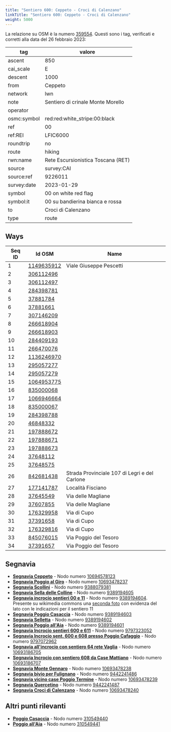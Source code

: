```yaml
---
title: "Sentiero 600: Ceppeto - Croci di Calenzano"
linkTitle: "Sentiero 600: Ceppeto - Croci di Calenzano"
weight: 5000
---
```


La relazione su OSM è la numero [359554]. Questi sono i tag, verificati e corretti alla data del 26 febbraio 2023:

| tag         | valore                                    |
|-------------|-------------------------------------------|
| ascent      | 850                                       |
| cai_scale   | E                                         |
| descent     | 1000                                      |
| from        | Ceppeto                                   |
| network     | lwn                                       |
| note        | Sentiero di crinale Monte Morello         |
| operator    |                                           |
| osmc:symbol | red:red:white_stripe:00:black             |
| ref         | 00                                        |
| ref:REI     | LFIC6000                                  |
| roundtrip   | no                                        |
| route       | hiking                                    |
| rwn:name    | Rete Escursionistica Toscana (RET)        |
| source      | survey:CAI                                |
| source:ref  | 9226011                                   |
| survey:date | 2023-01-29                                |
| symbol      | 00 on white red flag                      |
| symbol:it   | 00 su bandierina bianca e rossa           |
| to          | Croci di Calenzano                        |
| type        | route                                     |


## Ways

| Seq ID | Id OSM       | Name                                          |
|--------|--------------|-----------------------------------------------|
|  1     | [1149635912] | Viale Giuseppe Pescetti                       |
|  2     | [306112496]  |                                               |
|  3     | [306112497]  |                                               |
|  4     | [284398781]  |                                               |
|  5     | [37881784]   |                                               |
|  6     | [37881661]   |                                               |
|  7     | [307146209]  |                                               |
|  8     | [266618904]  |                                               |
|  9     | [266618903]  |                                               |
| 10     | [284409193]  |                                               |
| 11     | [266470076]  |                                               |
| 12     | [1136246970] |                                               |
| 13     | [295057277]  |                                               |
| 14     | [295057279]  |                                               |
| 15     | [1064953775] |                                               |
| 16     | [835000068]  |                                               |
| 17     | [1066946664] |                                               |
| 18     | [835000067]  |                                               |
| 19     | [284398788]  |                                               |
| 20     | [46848332]   |                                               |
| 21     | [197888672]  |                                               |
| 22     | [197888671]  |                                               |
| 23     | [197888673]  |                                               |
| 24     | [37648112]   |                                               |
| 25     | [37648575]   |                                               |
| 26     | [842681438]  | Strada Provinciale 107 di Legri e del Carlone |
| 27     | [177141787]  | Località Fisciano                             |
| 28     | [37645549]   | Via delle Magliane                            |
| 29     | [37607855]   | Via delle Magliane                            |
| 30     | [176329958]  | Via di Cupo                                   |
| 31     | [37391658]   | Via di Cupo                                   |
| 32     | [176329816]  | Via di Cupo                                   |
| 33     | [845076015]  | Via Poggio del Tesoro                         |
| 34     | [37391657]   | Via Poggio del Tesoro                         |

## Segnavia

- **[Segnavia Ceppeto]** - Nodo numero [10694578123]
- **[Segnavia Poggio al Giro]** - Nodo numero [10693478237]
- **[Segnavia Scollini]** - Nodo numero [9388079381]
- **[Segnavia Sella delle Colline]** - Nodo numero [9389194605]
- **[Segnavia incrocio sentieri 00 e 11]** - Nodo numero [9389194604]. Presente su wikimedia commons una [seconda foto] con evidenza del lato con le indicazioni per il sentiero 11
- **[Segnavia Poggio Casaccia]** - Nodo numero [9389194603]
- **[Segnavia Selletta]** - Nodo numero [9389194602]
- **[Segnavia Poggio all'Aia]** - Nodo numero [9389194601]
- **[Segnavia Incrocio sentieri 600 e 611]** - Nodo numero [9797323052]
- **[Segnavia Incrocio sent. 600 e 608 presso Poggio Cafaggio]** - Nodo numero [9797072962]
- **[Segnavia all'incrocio con sentiero 64 rete Vaglia]** - Nodo numero [10693186705]
- **[Segnavia Incrocio con sentiero 608 da Case Mattiano]** - Nodo numero [10693186707]
- **[Segnavia Monte Gennaro]** - Nodo numero [10693478238]
- **[Segnavia bivio per Fulignano]** - Nodo numero [9442241486]
- **[Segnavia vicino case Poggio Termine]** - Nodo numero [10693478239]
- **[Segnavia Quercetino]** - Nodo numero [9442241487]
- **[Segnavia Croci di Calenzano]** - Nodo numero [10693478240]

## Altri punti rilevanti

- **[Poggio Casaccia]** - Nodo numero [310549440]
- **[Poggio all'Aia]** - Nodo numero [310549441]

[359554]:https://www.openstreetmap.org/relation/359554

[1149635912]:https://www.openstreetmap.org/way/1149635912
[306112496]:https://www.openstreetmap.org/way/306112496
[306112497]:https://www.openstreetmap.org/way/306112497
[284398781]:https://www.openstreetmap.org/way/284398781
[37881784]:https://www.openstreetmap.org/way/37881784
[37881661]:https://www.openstreetmap.org/way/37881661
[307146209]:https://www.openstreetmap.org/way/307146209
[266618904]:https://www.openstreetmap.org/way/266618904
[266618903]:https://www.openstreetmap.org/way/266618903
[284409193]:https://www.openstreetmap.org/way/284409193
[266470076]:https://www.openstreetmap.org/way/266470076
[1136246970]:https://www.openstreetmap.org/way/1136246970
[295057277]:https://www.openstreetmap.org/way/295057277
[295057279]:https://www.openstreetmap.org/way/295057279
[1064953775]:https://www.openstreetmap.org/way/1064953775
[835000068]:https://www.openstreetmap.org/way/835000068
[1066946664]:https://www.openstreetmap.org/way/1066946664
[835000067]:https://www.openstreetmap.org/way/835000067
[284398788]:https://www.openstreetmap.org/way/284398788
[46848332]:https://www.openstreetmap.org/way/46848332
[197888672]:https://www.openstreetmap.org/way/197888672
[197888671]:https://www.openstreetmap.org/way/197888671
[197888673]:https://www.openstreetmap.org/way/197888673
[37648112]:https://www.openstreetmap.org/way/37648112
[37648575]:https://www.openstreetmap.org/way/37648575
[842681438]:https://www.openstreetmap.org/way/842681438
[177141787]:https://www.openstreetmap.org/way/177141787
[37645549]:https://www.openstreetmap.org/way/37645549
[37607855]:https://www.openstreetmap.org/way/37607855
[176329958]:https://www.openstreetmap.org/way/176329958
[37391658]:https://www.openstreetmap.org/way/37391658
[176329816]:https://www.openstreetmap.org/way/176329816
[845076015]:https://www.openstreetmap.org/way/845076015
[37391657]:https://www.openstreetmap.org/way/37391657

[Segnavia Ceppeto]:https://commons.wikimedia.org/wiki/File:Segnavia_sentieri_600_e_606_-_Monte_Morello_-_Ceppeto.jpg
[Segnavia Poggio al Giro]:https://commons.wikimedia.org/wiki/File:Segnavia_sentieri_600_e_600A_-_Monte_Morello_-_Poggio_al_Giro.jpg
[Segnavia Scollini]:https://commons.wikimedia.org/wiki/File:Segnavia_Sella_degli_Scollini_-_Monte_Morello.jpg
[Segnavia Sella delle Colline]:https://commons.wikimedia.org/wiki/File:Segnavia_Sella_delle_Colline_-_Monte_Morello.jpg
[Segnavia incrocio sentieri 00 e 11]:https://commons.wikimedia.org/wiki/File:Segnavia_sentieri_00_e_11_-_Monte_Morello_-_Lato_00.jpg
[seconda foto]:https://commons.wikimedia.org/wiki/File:Segnavia_sentieri_00_e_11_-_Monte_Morello_-_Lato_11.jpg
[Segnavia Poggio Casaccia]:https://commons.wikimedia.org/wiki/File:Segnavia_Poggio_Casaccia_-_Monte_Morello.jpg
[Segnavia Selletta]:https://commons.wikimedia.org/wiki/File:Segnavia_Selletta_-_Monte_Morello.jpg
[Segnavia Poggio all'Aia]:https://commons.wikimedia.org/wiki/File:Segnavia_Poggio_all%27Aia_-_Monte_Morello.jpg
[Segnavia Incrocio sentieri 600 e 611]:https://commons.wikimedia.org/wiki/File:Segnavia_sentieri_00_e_11_-_Dettaglio_00_-_Monte_Morello_-_Quota_800_lato_Nord.jpg
[Segnavia Incrocio sent. 600 e 608 presso Poggio Cafaggio]:https://commons.wikimedia.org/wiki/File:Segnavia_sentieri_00_e_8_-_Monte_Morello_-_Presso_Poggio_Cafaggio.jpg
[Segnavia all'incrocio con sentiero 64 rete Vaglia]:https://commons.wikimedia.org/wiki/File:Segnavia_sentieri_600_e_608_-_Monte_Morello_-_Incrocio_con_sentiero_64_(rete_sentieristica_del_comune_di_Vaglia).jpg
[Segnavia Incrocio con sentiero 608 da Case Mattiano]:https://commons.wikimedia.org/wiki/File:Segnavia_sentieri_600_e_608_-_Monte_Morello_-_Incrocio_dopo_salita_sul_608_da_Case_Mattiano.jpg
[Segnavia Monte Gennaro]:https://commons.wikimedia.org/wiki/File:Segnavia_sentiero_600_-_Monte_Morello_-_Monte_Gennaro.jpg
[Segnavia bivio per Fulignano]:https://commons.wikimedia.org/wiki/File:Segnavia_sentiero_00_-_Monte_Morello_-_Bivio_per_Fulignano.jpg
[Segnavia vicino case Poggio Termine]:https://commons.wikimedia.org/wiki/File:Segnavia_sentiero_600_-_Monte_Morello_-_Vicino_case_Poggio_Termine.jpg
[Segnavia Quercetino]:https://commons.wikimedia.org/wiki/File:Segnavia_sentiero_00_-_Monte_Morello_-_Loc._Quercetino.jpg
[Segnavia Croci di Calenzano]:https://commons.wikimedia.org/wiki/File:Segnavia_inizio_sentiero_600_-_Monte_Morello_-_Croci_di_Calenzano.jpg

[Poggio Casaccia]:https://commons.wikimedia.org/wiki/File:Poggio_Casaccia_-_Croce_di_vetta_-_Monte_Morello.jpg
[Poggio all'Aia]:https://commons.wikimedia.org/wiki/File:Monte_Morello_-_Croce_di_Poggio_all%27Aia.jpg

[10694578123]:https://www.openstreetmap.org/node/10694578123
[10693478237]:https://www.openstreetmap.org/node/10693478237
[9388079381]:https://www.openstreetmap.org/node/9388079381
[9389194605]:https://www.openstreetmap.org/node/9389194605
[9389194604]:https://www.openstreetmap.org/node/9389194604
[9389194603]:https://www.openstreetmap.org/node/9389194603
[9389194602]:https://www.openstreetmap.org/node/9389194602
[9389194601]:https://www.openstreetmap.org/node/9389194601
[9797323052]:https://www.openstreetmap.org/node/9797323052
[9797072962]:https://www.openstreetmap.org/node/9797072962
[10693186705]:https://www.openstreetmap.org/node/10693186705
[10693186707]:https://www.openstreetmap.org/node/10693186707
[10693478238]:https://www.openstreetmap.org/node/10693478238
[9442241486]:https://www.openstreetmap.org/node/9442241486
[10693478239]:https://www.openstreetmap.org/node/10693478239
[9442241487]:https://www.openstreetmap.org/node/9442241487
[10693478240]:https://www.openstreetmap.org/node/10693478240

[310549441]:https://www.openstreetmap.org/node/310549441
[310549440]:https://www.openstreetmap.org/node/310549440

